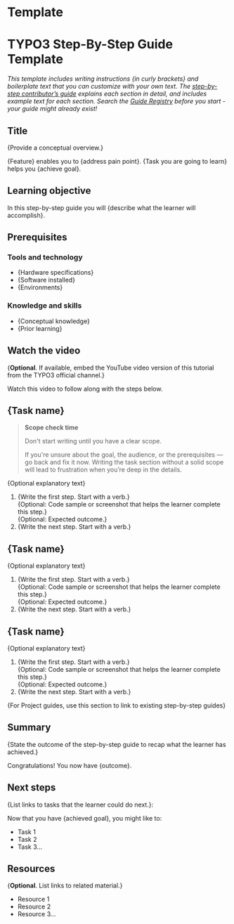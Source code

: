 # Template

# TYPO3 Step-By-Step Guide Template

*This template includes writing instructions {in curly brackets} and boilerplate text that you can customize with your own text. The [step-by-step contributor’s guide](../20ContributorGuide/Index.md) explains each section in detail, and includes example text for each section. Search the [Guide Registry](../../80GuidesRegistry/Index.md) before you start - your guide might already exist!*

## Title

{Provide a conceptual overview.}  
   
{Feature} enables you to {address pain point}. {Task you are going to learn} helps you {achieve goal}.  

## Learning objective

In this step-by-step guide you will {describe what the learner will accomplish}. 

## Prerequisites

### Tools and technology

* {Hardware specifications}  
* {Software installed}  
* {Environments} 

### Knowledge and skills

* {Conceptual knowledge}  
* {Prior learning}

## Watch the video

{**Optional**. If available, embed the YouTube video version of this tutorial from the TYPO3 official channel.}    
   
Watch this video to follow along with the steps below.

## {Task name}

>  **Scope check time**
>
> Don't start writing until you have a clear scope.
> 
> If you're unsure about the goal, the audience, or the prerequisites — go back and fix it now. Writing the task section without a solid scope will lead to frustration when you’re deep 
> in the details.

{Optional explanatory text}

1. {Write the first step. Start with a verb.}  
   {Optional: Code sample or screenshot that helps the learner complete this step.}  
   {Optional: Expected outcome.}  
2. {Write the next step. Start with a verb.}

## {Task name}

{Optional explanatory text}

1. {Write the first step. Start with a verb.}  
   {Optional: Code sample or screenshot that helps the learner complete this step.}  
   {Optional: Expected outcome.}  
2. {Write the next step. Start with a verb.}

## {Task name}

{Optional explanatory text}

1. {Write the first step. Start with a verb.}  
   {Optional: Code sample or screenshot that helps the learner complete this step.}  
   {Optional: Expected outcome.}  
2. {Write the next step. Start with a verb.}

{For Project guides, use this section to link to existing step-by-step guides}

## Summary

{State the outcome of the step-by-step guide to recap what the learner has achieved.}

Congratulations! You now have {outcome}. 

## Next steps

{List links to tasks that the learner could do next.}:

Now that you have {achieved goal}, you might like to:

* Task 1  
* Task 2  
* Task 3…

## Resources

{**Optional**. List links to related material.}

* Resource 1  
* Resource 2  
* Resource 3…